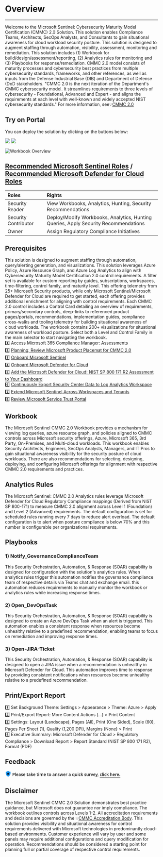 # Overview
---
Welcome to the Microsoft Sentinel: Cybersecurity Maturity Model Certification (CMMC) 2.0 Solution. This solution enables Compliance Teams, Architects, SecOps Analysts, and Consultants to gain situational awareness for cloud workload security posture. This solution is designed to augment staffing through automation, visibility, assessment, monitoring and remediation. This solution includes (1) Workbook for build/design/assessment/reporting, (2) Analytics rules for monitoring and (3) Playbooks for response/remediation. CMMC 2.0 model consists of maturity processes and cybersecurity best practices from multiple cybersecurity standards, frameworks, and other references, as well as inputs from the Defense Industrial Base (DIB) and Department of Defense (DoD stakeholders. "CMMC 2.0 is the next iteration of the Department's CMMC cybersecurity model. It streamlines requirements to three levels of cybersecurity - Foundational, Advanced and Expert - and aligns the requirements at each level with well-known and widely accepted NIST cybersecurity standards." For more information, see💡[CMMC 2.0](https://www.acq.osd.mil/cmmc/index.html)

## Try on Portal
You can deploy the solution by clicking on the buttons below:

<a href="https://portal.azure.com/#create/Microsoft.Template/uri/https%3A%2F%2Fraw.githubusercontent.com%2FAzure%2FAzure-Sentinel%2Fmaster%2FSolutions%2FCybersecurityMaturityModelCertification(CMMC)2.0%2FPackage%2FmainTemplate.json" target="_blank"><img src="https://aka.ms/deploytoazurebutton"/></a>
<a href="https://portal.azure.us/#create/Microsoft.Template/uri/https%3A%2F%2Fraw.githubusercontent.com%2FAzure%2FAzure-Sentinel%2Fmaster%2FSolutions%2FCybersecurityMaturityModelCertification(CMMC)2.0%2FPackage%2FmainTemplate.json" target="_blank"><img src="https://aka.ms/deploytoazuregovbutton"/></a>

![Workbook Overview](https://github.com/Azure/Azure-Sentinel/blob/master/Solutions/CybersecurityMaturityModelCertification(CMMC)2.0/Workbooks/Images/CybersecurityMaturityModelCertification(CMMC)Black1.png?raw=true)

## [Recommended Microsoft Sentinel Roles](https://docs.microsoft.com/azure/sentinel/roles) / [Recommended Microsoft Defender for Cloud Roles](https://docs.microsoft.com/azure/defender-for-cloud/permissions#roles-and-allowed-actions)
| <strong> Roles </strong> | <strong> Rights </strong> | 
|:--|:--|
|Security Reader | View Workbooks, Analytics, Hunting, Security Recommendations |
|Security Contributor| Deploy/Modify Workbooks, Analytics, Hunting Queries, Apply Security Recommendations |
|Owner| Assign Regulatory Compliance Initiatives|

## Prerequisites
This solution is designed to augment staffing through automation, query/alerting generation, and visualizations. This solution leverages Azure Policy, Azure Resource Graph, and Azure Log Analytics to align with Cybersecurity Maturity Model Certification 2.0 control requirements. A filter set is available for custom reporting by guides, subscriptions, workspaces, time-filtering, control family, and maturity level. This offering telemetry from 25+ Microsoft Security products, while only Microsoft Sentinel/Microsoft Defender for Cloud are required to get started, each offering provides additional enrichment for aligning with control requirements. Each CMMC 2.0 control includes a Control Card detailing an overview of requirements, primary/secondary controls, deep-links to referenced product pages/portals, recommendations, implementation guides, compliance cross-walks and tooling telemetry for building situational awareness of cloud workloads. The workbook contains 200+ visualizations for situational awareness of workload posture. Select both a Level and Control Family in the main selector to start navigating the workbook.<br>
1️⃣ [Access Microsoft 365 Compliance Manager: Assessments](https://compliance.microsoft.com/compliancemanager?viewid=Assessments)<br>
2️⃣ [Planning: Review Microsoft Product Placemat for CMMC 2.0](https://aka.ms/cmmc/productplacemat)<br>
3️⃣ [Onboard Microsoft Sentinel](https://docs.microsoft.com/azure/sentinel/quickstart-onboard)<br>
4️⃣ [Onboard Microsoft Defender for Cloud](https://docs.microsoft.com/azure/security-center/security-center-get-started)<br>
5️⃣ [Add the Microsoft Defender for Cloud: NIST SP 800 171 R2 Assessment to Your Dashboard](https://docs.microsoft.com/azure/security-center/update-regulatory-compliance-packages#add-a-regulatory-standard-to-your-dashboard)<br>
6️⃣ [Continuously Export Security Center Data to Log Analytics Workspace](https://docs.microsoft.com/azure/security-center/continuous-export)<br>
7️⃣ [Extend Microsoft Sentinel Across Workspaces and Tenants](https://docs.microsoft.com/azure/sentinel/extend-sentinel-across-workspaces-tenants)<br>
8️⃣ [Review Microsoft Service Trust Portal](https://servicetrust.microsoft.com/)<br>

## Workbook
The Microsoft Sentinel CMMC 2.0 Workbook provides a mechanism for viewing log queries, azure resource graph, and policies aligned to CMMC controls across Microsoft security offerings, Azure, Microsoft 365, 3rd Party, On-Premises, and Multi-cloud workloads. This workbook enables Security Architects, Engineers, SecOps Analysts, Managers, and IT Pros to gain situational awareness visibility for the security posture of cloud workloads. There are also recommendations for selecting, designing, deploying, and configuring Microsoft offerings for alignment with respective CMMC 2.0 requirements and practices.<br>

## Analytics Rules
The Microsoft Sentinel: CMMC 2.0 Analytics rules leverage Microsoft Defender for Cloud Regulatory Compliance mappings (Derived from NIST SP 800-171) to measure CMMC 2.0 alignment across Level 1 (Foundation) and Level 2 (Advanced) requirements. The default configuration is set for scheduled rules running every 7 days to reduce alert overload. The default configuration is to alert when posture compliance is below 70% and this number is configurable per organizational requirements.<br>

## Playbooks
### 1) Notify_GovernanceComplianceTeam
This Security Orchestration, Automation, & Response (SOAR) capability is designed for configuration with the solution's analytics rules. When analytics rules trigger this automation notifies the governance compliance team of respective details via Teams chat and exchange email. this automation reduces requirements to manually monitor the workbook or analytics rules while increasing response times.<br>
### 2) Open_DevOpsTask
This Security Orchestration, Automation, & Response (SOAR) capability is designed to create an Azure DevOps Task when an alert is triggered. This automation enables a consistent response when resources become unhealthy relative to a predefined recommendation, enabling teams to focus on remediation and improving response times.<br>
### 3) Open-JIRA-Ticket
This Security Orchestration, Automation, & Response (SOAR) capability is designed to open a JIRA issue when a recommendation is unhealthy in Microsoft Defender for Cloud. This automation improves time to response by providing consistent notifications when resources become unhealthy relative to a predefined recommendation.<br>

## Print/Export Report
1️⃣ Set Background Theme: Settings > Appearance > Theme: Azure > Apply<br>
2️⃣ Print/Export Report: More Content Actions (...) > Print Content<br>
3️⃣ Settings: Layout (Landscape), Pages (All), Print (One Sided), Scale (60), Pages Per Sheet (1), Quality (1,200 DPI), Margins (None) > Print<br>
4️⃣ Executive Summary: Microsoft Defender for Cloud > Regulatory Compliance > Download Report > Report Standard (NIST SP 800 171 R2), Format (PDF)<br>

## Feedback
<svg viewBox="0 0 19 19" width="20" class="fxt-escapeShadow" role="presentation" focusable="false" xmlns:svg="http://www.w3.org/2000/svg" xmlns:xlink="http://www.w3.org/1999/xlink" aria-hidden="true"><g><path fill="#1b93eb" d="M16.82 8.886c0 4.81-5.752 8.574-7.006 9.411a.477.477 0 01-.523 0C8.036 17.565 2.18 13.7 2.18 8.886V3.135a.451.451 0 01.42-.419C7.2 2.612 6.154.625 9.5.625s2.3 1.987 6.8 2.091a.479.479 0 01.523.419z"></path><path fill="url(#0024423711759027356)" d="M16.192 8.99c0 4.392-5.333 7.947-6.483 8.575a.319.319 0 01-.418 0c-1.15-.732-6.483-4.183-6.483-8.575V3.762a.575.575 0 01.313-.523C7.2 3.135 6.258 1.357 9.4 1.357s2.2 1.882 6.274 1.882a.45.45 0 01.419.418z"></path><path d="M9.219 5.378a.313.313 0 01.562 0l.875 1.772a.314.314 0 00.236.172l1.957.284a.314.314 0 01.174.535l-1.416 1.38a.312.312 0 00-.09.278l.334 1.949a.313.313 0 01-.455.33l-1.75-.92a.314.314 0 00-.292 0l-1.75.92a.313.313 0 01-.455-.33L7.483 9.8a.312.312 0 00-.09-.278L5.977 8.141a.314.314 0 01.174-.535l1.957-.284a.314.314 0 00.236-.172z" class="msportalfx-svg-c01"></path></g></svg>&nbsp;<span style="font-family: Open Sans; font-weight: 620; font-size: 14px;font-style: bold;margin:-10px 0px 0px 0px;position: relative;top:-3px;left:-4px;"> Please take time to answer a quick survey,
</span>[<span style="font-family: Open Sans; font-weight: 620; font-size: 14px;font-style: bold;margin:-10px 0px 0px 0px;position: relative;top:-3px;left:-4px;"> click here. </span>](https://forms.office.com/r/hK7zcBDNp8)<br>

## Disclaimer
The Microsoft Sentinel CMMC 2.0 Solution demonstrates best practice guidance, but Microsoft does not guarantee nor imply compliance. The workbook outlines controls across Levels 1-2. All accreditation requirements and decisions are governed by the 💡[CMMC Accreditation Body](https://www.cmmcab.org/c3pao-lp). This solution provides visibility and situational awareness for control requirements delivered with Microsoft technologies in predominantly cloud-based environments. Customer experience will vary by user and some panels may require additional configurations and query modification for operation. Recommendations should be considered a starting point for planning full or partial coverage of respective control requirements. <br>